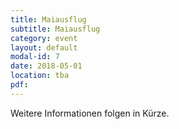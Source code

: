 ```yaml
---
title: Maiausflug
subtitle: Maiausflug
category: event
layout: default
modal-id: 7
date: 2018-05-01
location: tba
pdf:
---
```

Weitere Informationen folgen in Kürze.
